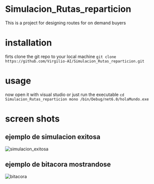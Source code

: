 # Simulacion_Rutas_reparticion
This is a project for designing routes for on demand buyers
 
 # installation
 firts clone the git repo to your local machine 
 `git clone https://github.com/Virgilio-AI/Simulacion_Rutas_reparticion.git`
 
 
 # usage
 now open it with visual studio or just run the executable
 `
 cd Simulacion_Rutas_reparticion
 mono /bin/Debug/net6.0/holaMundo.exe
 `
 
 
 # screen shots
 
 ## ejemplo de simulacion exitosa
![simulacion_exitosa](https://user-images.githubusercontent.com/59902976/168459742-a29248e1-fade-4e27-a7f9-f9c0f284a934.png)
## ejemplo de bitacora mostrandose
![bitacora](https://user-images.githubusercontent.com/59902976/168459750-41f9fbab-a82c-4d20-96ba-3a97e87bd02e.png)
